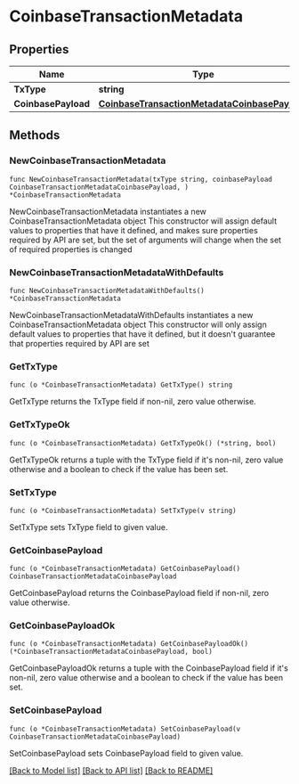 # CoinbaseTransactionMetadata

## Properties

Name | Type | Description | Notes
------------ | ------------- | ------------- | -------------
**TxType** | **string** |  | 
**CoinbasePayload** | [**CoinbaseTransactionMetadataCoinbasePayload**](CoinbaseTransactionMetadataCoinbasePayload.md) |  | 

## Methods

### NewCoinbaseTransactionMetadata

`func NewCoinbaseTransactionMetadata(txType string, coinbasePayload CoinbaseTransactionMetadataCoinbasePayload, ) *CoinbaseTransactionMetadata`

NewCoinbaseTransactionMetadata instantiates a new CoinbaseTransactionMetadata object
This constructor will assign default values to properties that have it defined,
and makes sure properties required by API are set, but the set of arguments
will change when the set of required properties is changed

### NewCoinbaseTransactionMetadataWithDefaults

`func NewCoinbaseTransactionMetadataWithDefaults() *CoinbaseTransactionMetadata`

NewCoinbaseTransactionMetadataWithDefaults instantiates a new CoinbaseTransactionMetadata object
This constructor will only assign default values to properties that have it defined,
but it doesn't guarantee that properties required by API are set

### GetTxType

`func (o *CoinbaseTransactionMetadata) GetTxType() string`

GetTxType returns the TxType field if non-nil, zero value otherwise.

### GetTxTypeOk

`func (o *CoinbaseTransactionMetadata) GetTxTypeOk() (*string, bool)`

GetTxTypeOk returns a tuple with the TxType field if it's non-nil, zero value otherwise
and a boolean to check if the value has been set.

### SetTxType

`func (o *CoinbaseTransactionMetadata) SetTxType(v string)`

SetTxType sets TxType field to given value.


### GetCoinbasePayload

`func (o *CoinbaseTransactionMetadata) GetCoinbasePayload() CoinbaseTransactionMetadataCoinbasePayload`

GetCoinbasePayload returns the CoinbasePayload field if non-nil, zero value otherwise.

### GetCoinbasePayloadOk

`func (o *CoinbaseTransactionMetadata) GetCoinbasePayloadOk() (*CoinbaseTransactionMetadataCoinbasePayload, bool)`

GetCoinbasePayloadOk returns a tuple with the CoinbasePayload field if it's non-nil, zero value otherwise
and a boolean to check if the value has been set.

### SetCoinbasePayload

`func (o *CoinbaseTransactionMetadata) SetCoinbasePayload(v CoinbaseTransactionMetadataCoinbasePayload)`

SetCoinbasePayload sets CoinbasePayload field to given value.



[[Back to Model list]](../README.md#documentation-for-models) [[Back to API list]](../README.md#documentation-for-api-endpoints) [[Back to README]](../README.md)


